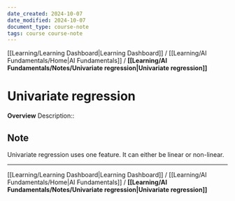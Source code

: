 ```yaml
---
date_created: 2024-10-07
date_modified: 2024-10-07
document_type: course-note
tags: course course-note
---
```

[[Learning/Learning Dashboard|Learning Dashboard]] / [[Learning/AI Fundamentals/Home|AI Fundamentals]] / **[[Learning/AI Fundamentals/Notes/Univariate regression|Univariate regression]]**
# Univariate regression
**Overview**
Description:: 

## Note

Univariate regression uses one feature. It can either be linear or non-linear.

---
[[Learning/Learning Dashboard|Learning Dashboard]] / [[Learning/AI Fundamentals/Home|AI Fundamentals]] / **[[Learning/AI Fundamentals/Notes/Univariate regression|Univariate regression]]**